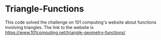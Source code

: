 # Triangle-Functions
This code solved the challenge on 101 computing's website about functions involving triangles. The link to the website is https://www.101computing.net/triangle-geometry-functions/
